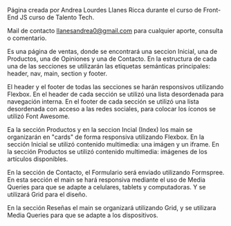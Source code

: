 Página creada por Andrea Lourdes Llanes Ricca durante el curso de Front-End JS curso de Talento Tech.

Mail de contacto llanesandrea0@gmail.com para cualquier aporte, consulta o comentario.

Es una página de ventas, donde se encontrará una seccion Inicial, una de Productos, una de Opiniones y una de Contacto. En la estructura de cada una de las secciones se utilizarán las etiquetas semánticas principales: header, nav, main, section y footer.

El header y el footer de todas las secciones se harán responsivos utilizando Flexbox.
En el header de cada sección se utilizó una lista desordenada para navegación interna.
En el footer de cada sección se utilizó una lista desordenada con acceso a las redes sociales, para colocar los íconos se utilizó Font Awesome.

Ea la sección Productos y en la seccion Incial (Index) los main se organizarán en "cards" de forma responsiva utilizando Flexbox.
En la sección Inicial se utilizó contenido multimedia: una imágen y un iframe.
En la sección Productos se utilizó contenido multimedia: imágenes de los artículos disponibles.

En la sección de Contacto, el Formulario será enviado utilizando Formspree.
En esta sección el main se hará responsiva mediante el uso de Media Queries para que se adapte a celulares, tablets y computadoras. Y se utilizará Grid para el diseño.

En la sección Reseñas el main se organizará utilizando Grid, y se utilizara Media Queries para que se adapte a los dispositivos.
